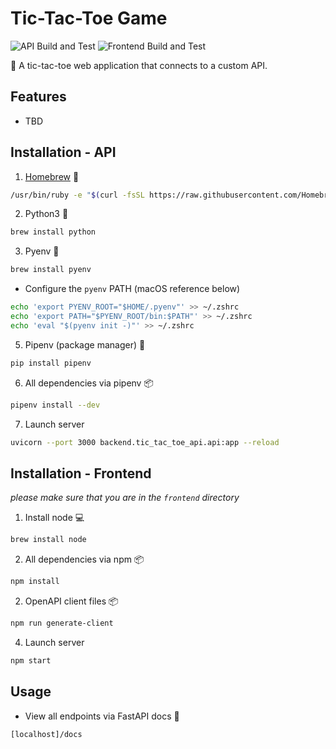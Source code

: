 # Tic-Tac-Toe Game

![API Build and Test](https://github.com/yuyi365/tic_tac_toe_api/actions/workflows/build_api.yml/badge.svg)
![Frontend Build and Test](https://github.com/yuyi365/tic_tac_toe_api/actions/workflows/build_frontend.yml/badge.svg)

👾 A tic-tac-toe web application that connects to a custom API.

## Features
- TBD

## Installation - API

1. [Homebrew](https://brew.sh/) 🍺
```bash
/usr/bin/ruby -e "$(curl -fsSL https://raw.githubusercontent.com/Homebrew/install/master/install)"
```

2. Python3 🐍
```bash
brew install python
```

3. Pyenv 🐍
```bash
brew install pyenv
```
- Configure the `pyenv` PATH (macOS reference below)
```bash
echo 'export PYENV_ROOT="$HOME/.pyenv"' >> ~/.zshrc
echo 'export PATH="$PYENV_ROOT/bin:$PATH"' >> ~/.zshrc
echo 'eval "$(pyenv init -)"' >> ~/.zshrc
```

5. Pipenv (package manager) 🐍
```bash
pip install pipenv
```

6. All dependencies via pipenv 📦
```bash
pipenv install --dev
```

7. Launch server
```bash
uvicorn --port 3000 backend.tic_tac_toe_api.api:app --reload
```

## Installation - Frontend
*please make sure that you are in the `frontend` directory*

1. Install node 💻
```bash
brew install node
```

2. All dependencies via npm 📦
```bash
npm install
```

2. OpenAPI client files 📦
```bash
npm run generate-client
```

4. Launch server
```bash
npm start
```

## Usage
- View all endpoints via FastAPI docs 📝
```
[localhost]/docs
```

